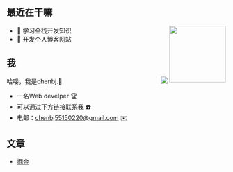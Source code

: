 ## 最近在干嘛

<img  align="right" height="130" src="https://github-readme-stats-anuraghazra1.vercel.app/api/top-langs/?username=chenbj5515&layout=compact&hide_border=true&theme=material-palenight" />

* 👀 学习全栈开发知识
* 📖 开发个人博客网站

## 我


<img  align="right" src="https://github-readme-stats.vercel.app/api?username=chenbj5515&show_icons=true&hide_border=true&theme=material-palenight" />

哈喽，我是chenbj.🌻

- 一名Web develper 🏆
- 可以通过下方链接联系我 ☎️
- 电邮：chenbj55150220@gmail.com ✉️


## 文章

* [掘金](https://juejin.cn/user/1187128290318056/posts)
